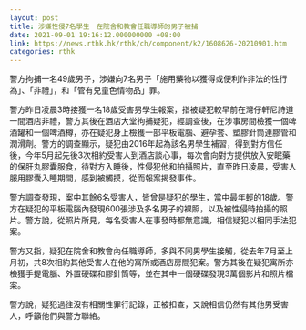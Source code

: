 ```yaml
---
layout: post
title: 涉嫌性侵7名學生　在院舍和教會任職導師的男子被捕
date: 2021-09-01 19:16:12.000000000 +08:00
link: https://news.rthk.hk/rthk/ch/component/k2/1608626-20210901.htm
categories: rthk
---
```


警方拘捕一名49歲男子，涉嫌向7名男子「施用藥物以獲得或便利作非法的性行為」、「非禮」，和「管有兒童色情物品」罪。

警方昨日凌晨3時接獲一名18歲受害男學生報案，指被疑犯較早前在灣仔軒尼詩道一間酒店非禮，警方其後在酒店大堂拘捕疑犯，經調查後，在涉事房間檢獲一個啤酒罐和一個啤酒樽，亦在疑犯身上檢獲一部平板電腦、避孕套、塑膠針筒連膠管和潤滑劑。警方的調查顯示，疑犯由2016年起為該名男學生補習，得到對方信任後，今年5月起先後3次相約受害人到酒店談心事，每次會向對方提供放入安眠藥的保肝丸膠囊服食，待對方入睡後，性侵犯他和拍攝照片，直至昨日凌晨，受害人服用膠囊入睡期間，感到被觸摸，從而報案揭發事件。

警方調查發現，案中其餘6名受害人，皆曾是疑犯的學生，當中最年輕的18歲。警方在疑犯的平板電腦內發現600張涉及多名男子的裸照，以及被性侵時拍攝的照片。警方說，從照片所見，每名受害人在事發時都無意識，相信疑犯以相同手法犯案。

警方又指，疑犯在院舍和教會內任職導師，多與不同男學生接觸，從去年7月至上月初，共8次相約其他受害人在他的寓所或酒店房間犯案。警方其後在疑犯寓所亦檢獲手提電腦、外置硬碟和膠針筒等，並在其中一個硬碟發現3萬個影片和照片檔案。


警方說，疑犯過往沒有相關性罪行記錄，正被扣查，又說相信仍然有其他男受害人，呼籲他們與警方聯絡。
